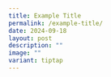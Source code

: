 ```yaml
---
title: Example Title
permalink: /example-title/
date: 2024-09-18
layout: post
description: ""
image: ""
variant: tiptap
---
```

